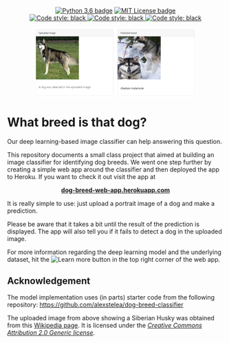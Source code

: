 <p align="center">
  <a href="https://www.python.org/downloads/release/python-360"><img alt="Python 3.6 badge" src="https://img.shields.io/badge/Pyhon-3.6-blue?&logo=python&logoColor=yellow"></a>
  <a href="https://github.com/chris-hoffmann/dog-breed-web-app/blob/master/LICENSE"><img alt="MIT License badge" src="https://img.shields.io/badge/License-MIT-blue"> </a>
  <br>
  <a href="https://www.tensorflow.org/install"><img alt="Code style: black" src="https://img.shields.io/badge/TensorFlow-FF6F00?logo=tensorflow&logoColor=white&style=flat"> </a>
  <a href="https://getbootstrap.com"><img alt="Code style: black" src="https://img.shields.io/badge/Bootstrap-7952B3?logo=bootstrap&logoColor=white"> </a>
  <a href="https://flask.palletsprojects.com/en/2.0.x/"><img alt="Code style: black" src="https://img.shields.io/badge/Flask-000000?logo=flask&logoColor=white&style=flat"> </a>
</p>

<p align="center">
<img width="75%" alt="Screenshot" src="https://github.com/chris-hoffmann/dog-breed-web-app/blob/master/screenshot.png">
</p>

# What breed is that dog?
Our deep learning-based image classifier can help answering this question.

This repository documents a small class project that aimed at building an image classifier for identifying dog breeds. We went one step further by creating a simple web app around the classifier and then deployed the app to Heroku.
If you want to check it out visit the app at
<p align="center">
  <a href="https://dog-breed-web-app.herokuapp.com"><strong>dog-breed-web-app.herokuapp.com</strong></a>
</p>
  
It is really simple to use: just upload a portrait image of a dog and make a prediction. 

Please be aware that it takes a bit until the result of the prediction is displayed. The app will also tell you if it fails to detect a dog in the uploaded image.

For more information regarding the deep learning model and the underlying dataset, hit the ![Learn more](https://img.shields.io/badge/Learn_More-007bff?&style=flat) button in the top right corner of the web app.

## Acknowledgement
The model implementation uses (in parts) starter code from the following repository: https://github.com/alexstelea/dog-breed-classifier
 
The uploaded image from above showing a Siberian Husky was obtained from this [Wikipedia page](https://commons.wikimedia.org/wiki/File:Black-Magic-Big-Boy.jpg). It is licensed under the [*Creative Commons Attribution 2.0 Generic license*](https://creativecommons.org/licenses/by/2.0/deed.en). 
